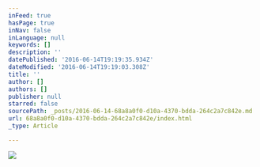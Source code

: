 ```yaml
---
inFeed: true
hasPage: true
inNav: false
inLanguage: null
keywords: []
description: ''
datePublished: '2016-06-14T19:19:35.934Z'
dateModified: '2016-06-14T19:19:03.308Z'
title: ''
author: []
authors: []
publisher: null
starred: false
sourcePath: _posts/2016-06-14-68a8a0f0-d10a-4370-bdda-264c2a7c842e.md
url: 68a8a0f0-d10a-4370-bdda-264c2a7c842e/index.html
_type: Article

---
```

![](https://the-grid-user-content.s3-us-west-2.amazonaws.com/ea7d8d4d-2fca-4b4c-b57a-2a975cb520fd.jpg)